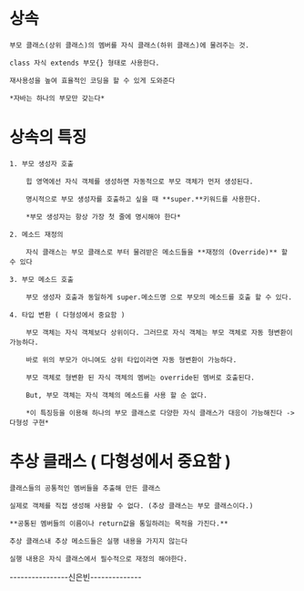 # 상속

    부모 클래스(상위 클래스)의 멤버를 자식 클래스(하위 클래스)에 물려주는 것.

    class 자식 extends 부모{} 형태로 사용한다.

    재사용성을 높여 효율적인 코딩을 할 수 있게 도와준다

    *자바는 하나의 부모만 갖는다*
    
# 상속의 특징

    1. 부모 생성자 호출

        힙 영역에선 자식 객체를 생성하면 자동적으로 부모 객체가 먼저 생성된다.

        명시적으로 부모 생성자를 호출하고 싶을 때 **super.**키워드를 사용한다.

        *부모 생성자는 항상 가장 첫 줄에 명시해야 한다*

    2. 메소드 재정의

        자식 클래스는 부모 클래스로 부터 물려받은 메소드들을 **재정의 (Override)** 할 수 있다

    3. 부모 메소드 호출
        
        부모 생성자 호출과 동일하게 super.메소드명 으로 부모의 메소드를 호출 할 수 있다.

    4. 타입 변환 ( 다형성에서 중요함 )

        부모 객체는 자식 객체보다 상위이다. 그러므로 자식 객체는 부모 객체로 자동 형변환이 가능하다.

        바로 위의 부모가 아니여도 상위 타입이라면 자동 형변환이 가능하다.

        부모 객체로 형변환 된 자식 객체의 멤버는 override된 멤버로 호출된다.

        But, 부모 객체는 자식 객체의 메소드를 사용 할 순 없다.

        *이 특징등을 이용해 하나의 부모 클래스로 다양한 자식 클래스가 대응이 가능해진다 -> 다형성 구현*

# 추상 클래스 ( 다형성에서 중요함 )

    클래스들의 공통적인 멤버들을 추출해 만든 클래스
    
    실제로 객체를 직접 생성해 사용할 수 없다. (추상 클래스는 부모 클래스이다.)

    **공통된 멤버들의 이름이나 return값을 통일하려는 목적을 가진다.**

    추상 클래스내 추상 메소드들은 실행 내용을 가지지 않는다

    실행 내용은 자식 클래스에서 필수적으로 재정의 해야한다.


----------------신은빈--------------